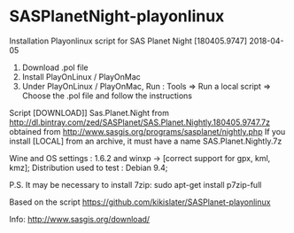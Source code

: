 # SASPlanetNight-playonlinux
Installation Playonlinux script for SAS Planet Night [180405.9747] 2018-04-05

1) Download .pol file
2) Install PlayOnLinux / PlayOnMac
3) Under PlayOnLinux / PlayOnMac, Run : Tools => Run a local script => Choose the .pol file and follow the instructions

Script [DOWNLOAD]] Sas.Planet.Night from http://dl.bintray.com/zed/SASPlanet/SAS.Planet.Nightly.180405.9747.7z obtained from http://www.sasgis.org/programs/sasplanet/nightly.php
If you install [LOCAL] from an archive, it must have a name SAS.Planet.Nightly.7z

Wine and OS settings : 1.6.2 and winxp -> [correct support for gpx, kml, kmz];
Distribution used to test : Debian 9.4;

P.S.
It may be necessary to install 7zip:
sudo apt-get install p7zip-full

Based on the script https://github.com/kikislater/SASPlanet-playonlinux

Info: http://www.sasgis.org/download/